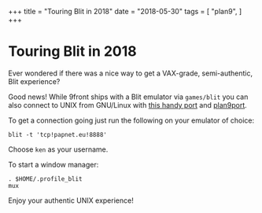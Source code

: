 +++
title = "Touring Blit in 2018"
date = "2018-05-30"
tags = [
	"plan9",
]
+++

# Touring Blit in 2018

Ever wondered if there was a nice way to get a VAX-grade, semi-authentic, Blit experience?

Good news! While 9front ships with a Blit emulator via `games/blit` you can also connect to UNIX from GNU/Linux with [this handy port](https://github.com/timnewsham/blit) and [plan9port](https://github.com/9fans/plan9port).

To get a connection going just run the following on your emulator of choice:

```shell
blit -t 'tcp!papnet.eu!8888'
```

Choose `ken` as your username.

To start a window manager:

```shell
. $HOME/.profile_blit
mux
```

Enjoy your authentic UNIX experience!

